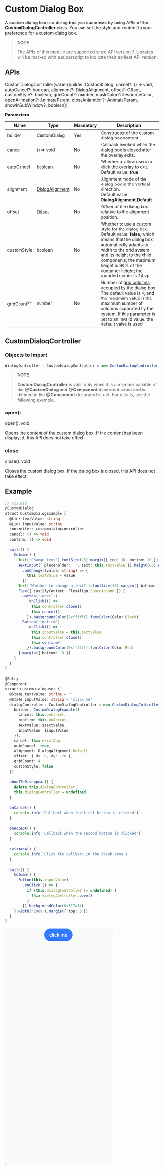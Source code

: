 # Custom Dialog Box

A custom dialog box is a dialog box you customize by using APIs of the **CustomDialogController** class. You can set the style and content to your preference for a custom dialog box.

> **NOTE**
>
> The APIs of this module are supported since API version 7. Updates will be marked with a superscript to indicate their earliest API version.




## APIs

CustomDialogController(value:{builder: CustomDialog, cancel?: () =&gt; void, autoCancel?: boolean, alignment?: DialogAlignment, offset?: Offset, customStyle?: boolean, gridCount?: number, maskColor?: ResourceColor, openAnimation?: AnimateParam, closeAniamtion?: AnimateParam, showInSubWindow?: boolean})


**Parameters**

| Name                          | Type                                    | Mandatory  | Description                                    |
| ----------------------------- | ---------------------------------------- | ---- | ---------------------------------------- |
| builder                       | CustomDialog                             | Yes   | Constructor of the custom dialog box content.                             |
| cancel                        | () =&gt; void                  | No   | Callback invoked when the dialog box is closed after the overlay exits.                            |
| autoCancel                    | boolean                                  | No   | Whether to allow users to click the overlay to exit.<br>Default value: **true**                |
| alignment                     | [DialogAlignment](ts-methods-alert-dialog-box.md#dialogalignment) | No   | Alignment mode of the dialog box in the vertical direction.<br>Default value: **DialogAlignment.Default**|
| offset                        | [Offset](ts-types.md#offset)             | No   | Offset of the dialog box relative to the alignment position.                  |
| customStyle                   | boolean                                  | No   | Whether to use a custom style for the dialog box.<br>Default value: **false**, which means that the dialog box automatically adapts its width to the grid system and its height to the child components; the maximum height is 90% of the container height; the rounded corner is 24 vp.|
| gridCount<sup>8+</sup>        | number                                   | No   | Number of [grid columns](../../ui/arkts-layout-development-grid-layout.md) occupied by the dialog box.<br>The default value is 4, and the maximum value is the maximum number of columns supported by the system. If this parameter is set to an invalid value, the default value is used.|

## CustomDialogController

### Objects to Import

```ts
dialogController : CustomDialogController = new CustomDialogController(value:{builder: CustomDialog, cancel?: () => void, autoCancel?: boolean})
```
> **NOTE**
>
> **CustomDialogController** is valid only when it is a member variable of the **@CustomDialog** and **@Component** decorated struct and is defined in the **@Component** decorated struct. For details, see the following example.

### open()
open(): void


Opens the content of the custom dialog box. If the content has been displayed, this API does not take effect.


### close
close(): void


Closes the custom dialog box. If the dialog box is closed, this API does not take effect.


## Example

```ts
// xxx.ets
@CustomDialog
struct CustomDialogExample {
  @Link textValue: string
  @Link inputValue: string
  controller: CustomDialogController
  cancel: () => void
  confirm: () => void

  build() {
    Column() {
      Text('Change text').fontSize(20).margin({ top: 10, bottom: 10 })
      TextInput({ placeholder: '', text: this.textValue }).height(60).width('90%')
        .onChange((value: string) => {
          this.textValue = value
        })
      Text('Whether to change a text?').fontSize(16).margin({ bottom: 10 })
      Flex({ justifyContent: FlexAlign.SpaceAround }) {
        Button('cancel')
          .onClick(() => {
            this.controller.close()
            this.cancel()
          }).backgroundColor(0xffffff).fontColor(Color.Black)
        Button('confirm')
          .onClick(() => {
            this.inputValue = this.textValue
            this.controller.close()
            this.confirm()
          }).backgroundColor(0xffffff).fontColor(Color.Red)
      }.margin({ bottom: 10 })
    }
  }
}

@Entry
@Component
struct CustomDialogUser {
  @State textValue: string = ''
  @State inputValue: string = 'click me'
  dialogController: CustomDialogController = new CustomDialogController({
    builder: CustomDialogExample({
      cancel: this.onCancel,
      confirm: this.onAccept,
      textValue: $textValue,
      inputValue: $inputValue
    }),
    cancel: this.existApp,
    autoCancel: true,
    alignment: DialogAlignment.Default,
    offset: { dx: 0, dy: -20 },
    gridCount: 4,
    customStyle: false
  })

  aboutToDisappear() {
    delete this.dialogController,
    this.dialogController = undefined
  }

  onCancel() {
    console.info('Callback when the first button is clicked')
  }

  onAccept() {
    console.info('Callback when the second button is clicked')
  }

  existApp() {
    console.info('Click the callback in the blank area')
  }

  build() {
    Column() {
      Button(this.inputValue)
        .onClick(() => {
          if (this.dialogController != undefined) {
            this.dialogController.open()
          }
        }).backgroundColor(0x317aff)
    }.width('100%').margin({ top: 5 })
  }
}
```

![en-us_image_0000001212058470](figures/en-us_image_0000001212058470.gif)
